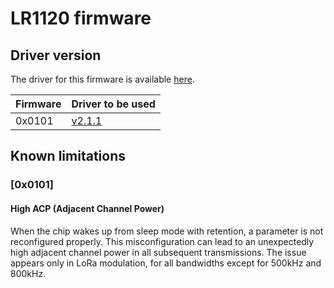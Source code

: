 # LR1120 firmware

## Driver version

The driver for this firmware is available [here](https://github.com/Lora-net/SWDR001).

| Firmware | Driver to be used                                                 |
| -------- | ----------------------------------------------------------------- |
| 0x0101   | [v2.1.1](https://github.com/Lora-net/SWDR001/releases/tag/v2.1.1) |

## Known limitations

### [0x0101]

#### High ACP (Adjacent Channel Power)

When the chip wakes up from sleep mode with retention, a parameter is not reconfigured properly. This misconfiguration can lead to an unexpectedly high adjacent channel power in all subsequent transmissions. The issue appears only in LoRa modulation, for all bandwidths except for 500kHz and 800kHz.

